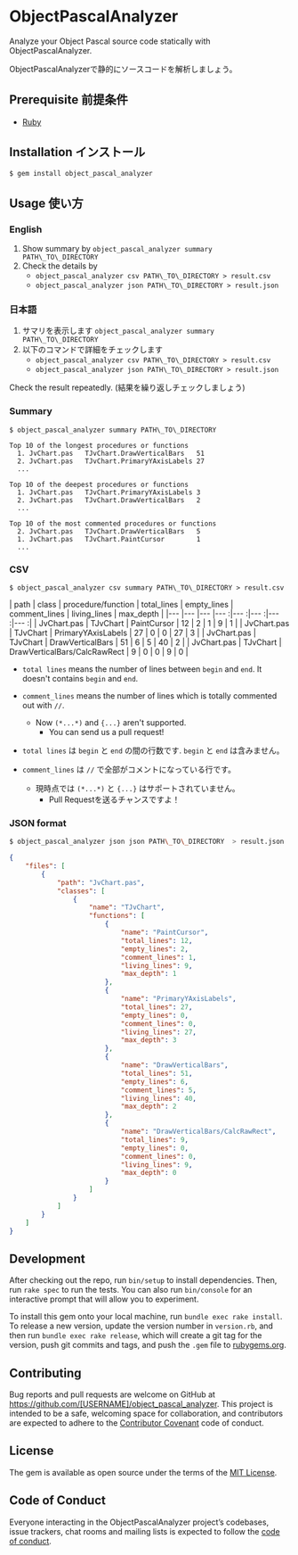 # ObjectPascalAnalyzer

Analyze your Object Pascal source code statically with ObjectPascalAnalyzer.

ObjectPascalAnalyzerで静的にソースコードを解析しましょう。


## Prerequisite 前提条件

- [Ruby](https://www.ruby-lang.org/ja/downloads/)


## Installation インストール

```bash
$ gem install object_pascal_analyzer
```

## Usage 使い方

### English

1. Show summary by `object_pascal_analyzer summary PATH\_TO\_DIRECTORY`
1. Check the details by
    - `object_pascal_analyzer csv PATH\_TO\_DIRECTORY > result.csv`
    - `object_pascal_analyzer json PATH\_TO\_DIRECTORY > result.json`

### 日本語

1. サマリを表示します `object_pascal_analyzer summary PATH\_TO\_DIRECTORY`
1. 以下のコマンドで詳細をチェックします
    - `object_pascal_analyzer csv PATH\_TO\_DIRECTORY > result.csv`
    - `object_pascal_analyzer json PATH\_TO\_DIRECTORY > result.json`

Check the result repeatedly. (結果を繰り返しチェックしましょう)

### Summary

```
$ object_pascal_analyzer summary PATH\_TO\_DIRECTORY
```

```
Top 10 of the longest procedures or functions
  1. JvChart.pas   TJvChart.DrawVerticalBars   51
  2. JvChart.pas   TJvChart.PrimaryYAxisLabels 27
  ...

Top 10 of the deepest procedures or functions
  1. JvChart.pas   TJvChart.PrimaryYAxisLabels 3
  2. JvChart.pas   TJvChart.DrawVerticalBars   2
  ...

Top 10 of the most commented procedures or functions
  2. JvChart.pas   TJvChart.DrawVerticalBars   5
  1. JvChart.pas   TJvChart.PaintCursor        1
  ...
```


### CSV

```
$ object_pascal_analyzer csv summary PATH\_TO\_DIRECTORY > result.csv
```

| path          | class           | procedure/function | total\_lines | empty\_lines | comment\_lines | living\_lines  | max\_depth |
|---            |---              |---                 |---          :|---          :|---            :|---            :|---        :|
| JvChart.pas   | TJvChart        | PaintCursor        | 12           | 2            | 1              | 9              | 1          |
| JvChart.pas   | TJvChart        | PrimaryYAxisLabels | 27           | 0            | 0              | 27             | 3          |
| JvChart.pas   | TJvChart        | DrawVerticalBars   | 51           | 6            | 5              | 40             | 2          |
| JvChart.pas   | TJvChart        | DrawVerticalBars/CalcRawRect | 9  | 0            | 0              |  9             | 0          |


- `total lines` means the number of lines between `begin` and `end`. It doesn't contains `begin` and `end`.
- `comment_lines` means the number of lines which is totally commented out with `//`.
    - Now `(*...*)` and `{...}` aren't supported.
        - You can send us a pull request!


- `total lines` は `begin` と `end` の間の行数です. `begin` と `end` は含みません。
- `comment_lines` は `//` で全部がコメントになっている行です。
    - 現時点では `(*...*)` と `{...}` はサポートされていません。
        - Pull Requestを送るチャンスですよ！

### JSON format

```bash
$ object_pascal_analyzer json json PATH\_TO\_DIRECTORY  > result.json
```

```json
{
    "files": [
        {
            "path": "JvChart.pas",
            "classes": [
                {
                    "name": "TJvChart",
                    "functions": [
                        {
                            "name": "PaintCursor",
                            "total_lines": 12,
                            "empty_lines": 2,
                            "comment_lines": 1,
                            "living_lines": 9,
                            "max_depth": 1
                        },
                        {
                            "name": "PrimaryYAxisLabels",
                            "total_lines": 27,
                            "empty_lines": 0,
                            "comment_lines": 0,
                            "living_lines": 27,
                            "max_depth": 3
                        },
                        {
                            "name": "DrawVerticalBars",
                            "total_lines": 51,
                            "empty_lines": 6,
                            "comment_lines": 5,
                            "living_lines": 40,
                            "max_depth": 2
                        },
                        {
                            "name": "DrawVerticalBars/CalcRawRect",
                            "total_lines": 9,
                            "empty_lines": 0,
                            "comment_lines": 0,
                            "living_lines": 9,
                            "max_depth": 0
                        }
                    ]
                }
            ]
        }
    ]
}
```


## Development

After checking out the repo, run `bin/setup` to install dependencies. Then, run `rake spec` to run the tests. You can also run `bin/console` for an interactive prompt that will allow you to experiment.

To install this gem onto your local machine, run `bundle exec rake install`. To release a new version, update the version number in `version.rb`, and then run `bundle exec rake release`, which will create a git tag for the version, push git commits and tags, and push the `.gem` file to [rubygems.org](https://rubygems.org).

## Contributing

Bug reports and pull requests are welcome on GitHub at https://github.com/[USERNAME]/object_pascal_analyzer. This project is intended to be a safe, welcoming space for collaboration, and contributors are expected to adhere to the [Contributor Covenant](http://contributor-covenant.org) code of conduct.

## License

The gem is available as open source under the terms of the [MIT License](https://opensource.org/licenses/MIT).

## Code of Conduct

Everyone interacting in the ObjectPascalAnalyzer project’s codebases, issue trackers, chat rooms and mailing lists is expected to follow the [code of conduct](https://github.com/[USERNAME]/object_pascal_analyzer/blob/master/CODE_OF_CONDUCT.md).
